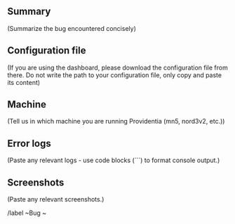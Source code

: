 ## Summary

(Summarize the bug encountered concisely)

## Configuration file

(If you are using the dashboard, please download the configuration file from there. Do not write the path to your configuration file, only copy and paste its content)

## Machine

(Tell us in which machine you are running Providentia (mn5, nord3v2, etc.))

## Error logs

(Paste any relevant logs - use code blocks (```) to format console output.)

## Screenshots

(Paste any relevant screenshots.)

/label ~Bug ~
